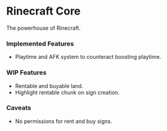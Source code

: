 # Rinecraft Core
The powerhouse of Rinecraft.

### Implemented Features
* Playtime and AFK system to counteract boosting playtime.

### WIP Features
* Rentable and buyable land.
* Highlight rentable chunk on sign creation.

### Caveats
* No permissions for rent and buy signs.